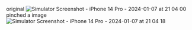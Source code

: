 original
![Simulator Screenshot - iPhone 14 Pro - 2024-01-07 at 21 04 00](https://github.com/vanhai989/reactNativePinchImage/assets/70856530/e68d825c-3663-4833-b205-25c55f13e3e6)
pinched a image
![Simulator Screenshot - iPhone 14 Pro - 2024-01-07 at 21 04 18](https://github.com/vanhai989/reactNativePinchImage/assets/70856530/53d630cc-bcef-4a92-86dc-c26c9c28a32b)
